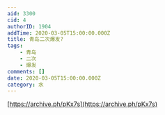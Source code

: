 ```yaml
---
aid: 3300
cid: 4
authorID: 1904
addTime: 2020-03-05T15:00:00.000Z
title: 青岛二次爆发?
tags:
    - 青岛
    - 二次
    - 爆发
comments: []
date: 2020-03-05T15:00:00.000Z
category: 水
---
```


[https://archive.ph/pKx7s](https://archive.ph/pKx7s)
